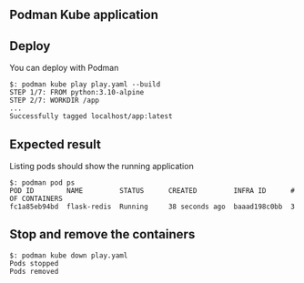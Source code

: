 ## Podman Kube application

## Deploy

You can deploy with Podman

```
$: podman kube play play.yaml --build
STEP 1/7: FROM python:3.10-alpine
STEP 2/7: WORKDIR /app
...
Successfully tagged localhost/app:latest
```

## Expected result

Listing pods should show the running application

```
$: podman pod ps
POD ID        NAME         STATUS      CREATED         INFRA ID      # OF CONTAINERS
fc1a85eb94bd  flask-redis  Running     38 seconds ago  baaad198c0bb  3
```

## Stop and remove the containers

```
$: podman kube down play.yaml
Pods stopped
Pods removed
```
